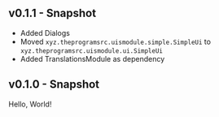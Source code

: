 ## v0.1.1 - Snapshot
* Added Dialogs
* Moved `xyz.theprogramsrc.uismodule.simple.SimpleUi` to `xyz.theprogramsrc.uismodule.ui.SimpleUi`
* Added TranslationsModule as dependency

## v0.1.0 - Snapshot
Hello, World!
